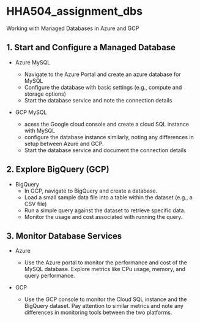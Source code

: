 # HHA504_assignment_dbs
Working with Managed Databases in Azure and GCP

## 1. Start and Configure a Managed Database

- Azure MySQL
  - Navigate to the Azure Portal and create an azure database for MySQL
  - Configure the database with basic settings (e.g., compute and storage options)
  - Start the database service and note the connection details

- GCP MySQL
  - acess the Google cloud console and create a cloud SQL instance with MySQL
  - configure the database instance similarly, noting any differences in setup between Azure and GCP.
  - Start the database service and document the connection details
 
## 2. Explore BigQuery (GCP) 
- BigQuery
  - In GCP, navigate to BigQuery and create a database.
  - Load a small sample data file into a table within the dataset (e.g., a CSV file)
  - Run a simple query against the dataset to retrieve specific data.
  - Monitor the usage and cost associated with running the query.
 
## 3. Monitor Database Services 
- Azure
  - Use the Azure portal to monitor the performance and cost of the MySQL database. Explore metrics like CPu usage, memory, and query performance.
 
- GCP
  - Use the GCP console to monitor the Cloud SQL instance and the BigQuery dataset. Pay attention to similar metrics and note any differences in monitoring tools between the two platforms.
 
